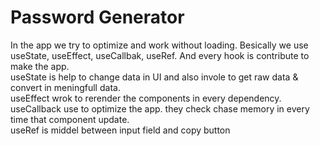 # Password Generator
In the app we try to optimize and work without loading.
Besically we use useState, useEffect, useCallbak, useRef. And every hook is contribute to make the app.
<br />
useState is help to change data in UI and also invole to get raw data & convert in meningfull data.
<br />
useEffect wrok to rerender the components in every dependency.
<br />
useCallback use to optimize the app. they check chase memory in every time that component update.
<br />
useRef is middel between input field and copy button
